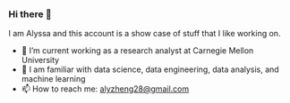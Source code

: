 ### Hi there 👋

I am Alyssa and this account is a show case of stuff that I like working on.

- 🔭 I’m current working as a research analyst at Carnegie Mellon University
- 🌱 I am familiar with data science, data engineering, data analysis, and machine learning
- 📫 How to reach me: alyzheng28@gmail.com
